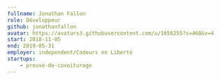 ```yaml
---
fullname: Jonathan Fallon
role: Développeur
github: jonathanfallon
avatar: https://avatars3.githubusercontent.com/u/1656255?s=460&v=4
start: 2018-11-05
end: 2019-05-31
employer: independent/Codeurs en Liberté
startups:
    - preuve-de-covoiturage
---
```


